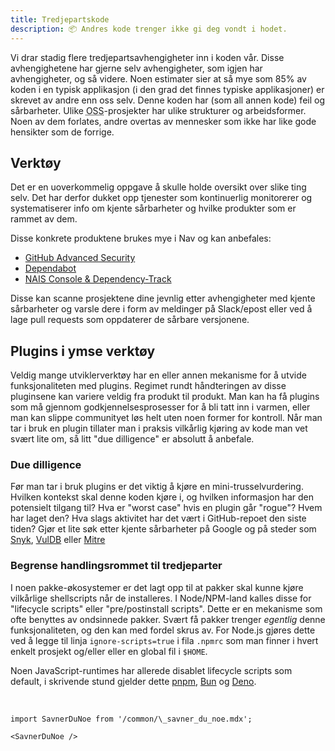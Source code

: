 ```yaml
---
title: Tredjepartskode
description: 📦 Andres kode trenger ikke gi deg vondt i hodet.
---
```


Vi drar stadig flere tredjepartsavhengigheter inn i koden vår. Disse avhengighetene har gjerne selv avhengigheter, som igjen har avhengigheter, og så videre. Noen estimater sier at så mye som 85% av koden i en typisk applikasjon (i den grad det finnes typiske applikasjoner) er skrevet av andre enn oss selv. Denne koden har (som all annen kode) feil og sårbarheter. Ulike <abbr title="Open-source software">OSS</abbr>-prosjekter har ulike strukturer og arbeidsformer. Noen av dem forlates, andre overtas av mennesker som ikke har like gode hensikter som de forrige.

## Verktøy

Det er en uoverkommelig oppgave å skulle holde oversikt over slike ting selv. Det har derfor dukket opp tjenester som kontinuerlig monitorerer og systematiserer info om kjente sårbarheter og hvilke produkter som er rammet av dem.

Disse konkrete produktene brukes mye i Nav og kan anbefales:

- [GitHub Advanced Security](/docs/verktoy/github-advanced-security)
- [Dependabot](/docs/verktoy/dependabot)
- [NAIS Console & Dependency-Track](/docs/verktoy/nais-console-dp-track)

Disse kan scanne prosjektene dine jevnlig etter avhengigheter med kjente sårbarheter og varsle dere i form av meldinger på Slack/epost eller ved å lage pull requests som oppdaterer de sårbare versjonene.

## Plugins i ymse verktøy

Veldig mange utviklerverktøy har en eller annen mekanisme for å utvide funksjonaliteten med plugins. Regimet rundt håndteringen av disse pluginsene kan variere veldig fra produkt til produkt. Man kan ha få plugins som må gjennom godkjennelsesprosesser for å bli tatt inn i varmen, eller man kan slippe communityet løs helt uten noen former for kontroll. Når man tar i bruk en plugin tillater man i praksis vilkårlig kjøring av kode man vet svært lite om, så litt "due dilligence" er absolutt å anbefale.

### Due dilligence

Før man tar i bruk plugins er det viktig å kjøre en mini-trusselvurdering. Hvilken kontekst skal denne koden kjøre i, og hvilken informasjon har den potensielt tilgang til? Hva er "worst case" hvis en plugin går "rogue"? Hvem har laget den? Hva slags aktivitet har det vært i GitHub-repoet den siste tiden? Gjør et lite søk etter kjente sårbarheter på Google og på steder som [Snyk](https://security.snyk.io/), [VulDB](https://vuldb.com) eller [Mitre](https://cve.mitre.org/cve/search_cve_list.html)

### Begrense handlingsrommet til tredjeparter

I noen pakke-økosystemer er det lagt opp til at pakker skal kunne kjøre vilkårlige shellscripts når de installeres. I Node/NPM-land kalles disse for "lifecycle scripts" eller "pre/postinstall scripts". Dette er en mekanisme som ofte benyttes av ondsinnede pakker. Svært få pakker trenger _egentlig_ denne funksjonaliteten, og den kan med fordel skrus av. For Node.js gjøres dette ved å legge til linja `ignore-scripts=true` i fila `.npmrc` som man finner i hvert enkelt prosjekt og/eller eller en global fil i `$HOME`.

Noen JavaScript-runtimes har allerede disablet lifecycle scripts som default, i skrivende stund gjelder dette [pnpm](https://pnpm.io/), [Bun](https://bun.sh/) og [Deno](https://deno.com/).

<br />

```mdx-code-block
import SavnerDuNoe from '/common/\_savner_du_noe.mdx';

<SavnerDuNoe />
```
